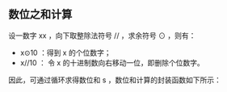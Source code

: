 

## 数位之和计算
设一数字 xx ，向下取整除法符号 // ，求余符号 ⊙ ，则有：

- x⊙10 ：得到 x 的个位数字；
- x//10 ： 令 x 的十进制数向右移动一位，即删除个位数字。

因此，可通过循环求得数位和 s ，数位和计算的封装函数如下所示：

